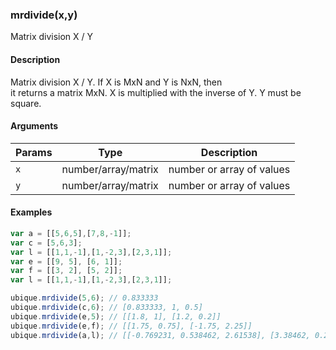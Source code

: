 ### mrdivide(x,y)

Matrix division X / Y


#### Description

Matrix division X / Y. If X is MxN and Y is NxN, then  
it returns a matrix MxN. X is multiplied with the inverse of Y. Y must be square.  



#### Arguments

|Params|Type|Description
|---------|----|-----------
|`x` | number/array/matrix | number or array of values
|`y` | number/array/matrix | number or array of values


#### Examples

```js
var a = [[5,6,5],[7,8,-1]];
var c = [5,6,3];
var l = [[1,1,-1],[1,-2,3],[2,3,1]];
var e = [[9, 5], [6, 1]];
var f = [[3, 2], [5, 2]];
var l = [[1,1,-1],[1,-2,3],[2,3,1]];

ubique.mrdivide(5,6); // 0.833333
ubique.mrdivide(c,6); // [0.833333, 1, 0.5]
ubique.mrdivide(e,5); // [[1.8, 1], [1.2, 0.2]]
ubique.mrdivide(e,f); // [[1.75, 0.75], [-1.75, 2.25]]
ubique.mrdivide(a,l); // [[-0.769231, 0.538462, 2.61538], [3.38462, 0.230769, 1.69231]]
```


